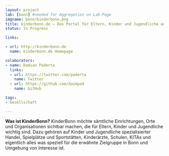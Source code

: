 ```yaml
---
layout: project
lab: [bonn] #needed for Aggregation on Lab-Page
imgname: bonn/kinderbonn.png
title: kinderbonn.de – Das Portal für Eltern, Kinder und Jugendliche aus Bonn und Umgebung
status: In Progress

links:

- url: http://kinderbonn.de
  name: kinderbonn.de Homepage

colaborators:
- name: Damian Paderta
  links:
  - url: https://twitter.com/paderta
    name: Twitter
  - url: https://github.com/daimpad
    name: GitHub

tags:
- Gesellschaft

---
```


<b>Was ist KinderBonn?</b>
KinderBonn möchte sämtliche Einrichtungen, Orte und Organisationen sichtbar machen, die für Eltern, Kinder und Jugendliche wichtig sind. Dazu gehören auf Kinder und Jugendliche spezialisierter Handel, Spielplätze und Sportstätten, Kinderärzte, Schulen, KITAs und eigentlich alles was speziell für die erwähnte Zielgruppe in Bonn und Umgebung von Interesse ist.
